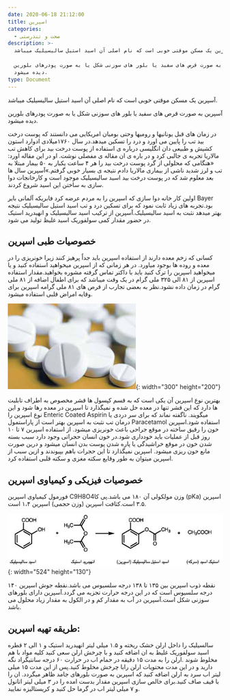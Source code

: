 ```yaml
---
date: 2020-06-18 21:12:00
title: اسپرین
categories:
  - صحت و تندرستی
description: >-
  اسپرین یک مسکن موقتی خوبی است که نام اصلی آن اسید استیل سالیسیلیک میباشد.

  آسپرین به صورت قرص های سفید یا بلور های سوزنی شکل یا به صورت پودرهای بلورین
  دیده میشود.
type: Document
---
```


آسپرین یک مسکن موقتی خوبی است که نام اصلی آن اسید استیل سالیسیلیک میباشد.

آسپرین به صورت قرص های سفید یا بلور های سوزنی شکل یا به صورت پودرهای بلورین دیده میشود.

در زمان های قبل یونانیها و رومیها وحتی بومیان امریکایی می دانستند که پوست درخت بید تب را پایین می اورد و درد را تسکین میدهد.در سال ۱۷۶۰میلادی ادوارد استون کشیش و طبیعی دان انگلیسی درباره ی استفاده از پوست درخت بید برای کاهش تب مالاریا تجربه ی جالبی کرد و در باره ی ان مقاله ی مفصلی نوشت. او در این مقاله اورد: &laquo;هنگامی که محلولی از گرد پوست درخت بید را هر ۴ ساعت یکبار به ۵۰ بیمار مبتلا به تب و لرز شدید ناشی از بیماری مالاریا دادم نتیجه ی بسیار خوبی گرفتم.&raquo;آسپرین سال ها بعد معلوم شد که در پوست درخت بید اسید سالیسیلیک موجود است و کارخانجات دوا سازی به ساختن این اسید شروع کردند.

اولین کار خانه دوا سازی که اسپرین را به مردم عرضه کرد فابریکه آلمانی بایر Bayer بود.تجربه های زیاد ثابت نمود که برای تسکین درد و تب اسید استیل سالیسیلیک نتیجه بهتر میدهد نثبت به اسید سالیسیلیک.آسپرین از ترکیب اسید سالیسیلیک و انهیدرید استیک در حضور مقدار کمی سولفوریک اسید غلیظ تولید می شود.

## خصوصیات طبی اسپرین

کسانی که زخم معده دارند از استفاده اسپرین باید جداٌ پرهیز کنند زیرا خونریزی را در معده و روده ها بوجود میاورد. در هر زمانی که از اسپرین میخواهید استفاده کنید و یا میخواهید اسپرین را ترک کنید باید با داکتر تماس گرفته مشوره بخواهید.مقدار استفاده اسپرین از ۸۱ الی ۳۲۵ ملی گرام در یک وقت میباشد که برای اطفال اضافه از ۸۱ ملی گرام در زمان داده نشود.نظر به بعضی تجارب از قرص های ۸۱ ملی گرامه اسپرین برای وقایه امراض قلبی استفاده میشود.

![](/uploads/اسپرین.jpg){: width="300" height="200"}

بهترین نوع اسپرین آن یکی است که به قسم کپسول ها قشر مخصوص به اطراف تابلیت ها دارد که این قشر تنها در معده حل شده و نمیگذارد تا اسپرین در معده رها شود و این نوع اسپرین را Enteric Coated Aspirin میگویند. ناگفته نماند که برای سر دردی یا درمان تب نثبت به اسپرین بهتر است از پاراستمول Paracetamol استفاده شود.اسپرین خون را رقیق ساخته در موقع جراحی باعث خونریزی میشود. از استفاده اسپرین ۷ تا ۱۰ روز قبل از عملیات باید خودداری شود.در خون انسان حجراتی وجود دارد سبب بسته شدن خون در موقع خراشیدگی یا پاره شدن پوست بدن انسان میشود و درین صورت مانع خون ریزی میشود. اسپرین نمیگذارد تا این حجرات باهم بپیوندند و ازین سبب از اسپرین میتوان به طور وقایع سکته مغزی و سکته قلبی استفاده کرد.

## خصوصیات فیزیکی و کیمیاوی اسپرین

فورمول کیمیاوی اسپرین C9H8O4وزن مولکولی آن ۱۸۰ می باشد.پی کا (pKa) اسپرین ۳.۵ است.کثافت اسپرین (وزن حجمی) اسپرین ۱،۴ است.

![](/uploads/aspirin.jpg){: width="524" height="130"}

نقطه ذوب اسپرین بین ۱۳۵ تا ۱۳۸ درجه سلسیوس می باشد.نقطه جوش اسپرین ۱۴۰ درجه سلسیوس است که در این درجه حرارت تجزیه می گردد.آسپرین دارای بلورهای سوزنی شکل است.آسپرین در آب به مقدار کم و در الکول به مقدار زیاد محلول می باشد.

## طریقه تهیه اسپرین:

سالسیلیک را داخل ارلن خشک ریخته و ۱.۵ میلی لیتر انهیدرید استیک و ۱ الی ۲ قطره اسید سولفوریک غلیظ به ان اضافه کنید و با چرخش ارلن سعی کنید کلیه مواد با هم مخلوط شوند .ارلن را به مدت ۱۵ دقیقه در حمام اب در حرارت ۶۰ درجه سانتیگراد نگه دارید و در این مدت محتویات ارلن رابا چرخش مخلوط کنید.پس از این مدت ۱۵ میلی لیتر اب سرد به ارلن اضافه کنید که اسپرین به صورت بلورهای جامد ظاهر میگردد. ان را با قیف صاف کنید.برای خالص سازی اسپرین مقدار بدست امده را در ۳ میلی لیتر اتانول و ۷ میلی لیتر اب در گرما حل کنید و کریستالیزه نمایید.
